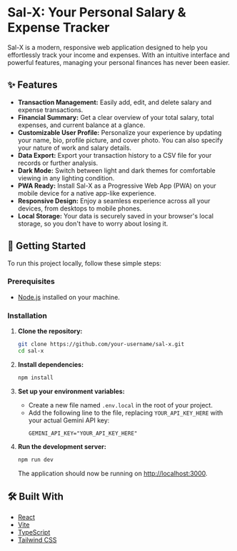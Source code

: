 # Sal-X: Your Personal Salary & Expense Tracker

Sal-X is a modern, responsive web application designed to help you effortlessly track your income and expenses. With an intuitive interface and powerful features, managing your personal finances has never been easier.

## ✨ Features

- **Transaction Management:** Easily add, edit, and delete salary and expense transactions.
- **Financial Summary:** Get a clear overview of your total salary, total expenses, and current balance at a glance.
- **Customizable User Profile:** Personalize your experience by updating your name, bio, profile picture, and cover photo. You can also specify your nature of work and salary details.
- **Data Export:** Export your transaction history to a CSV file for your records or further analysis.
- **Dark Mode:** Switch between light and dark themes for comfortable viewing in any lighting condition.
- **PWA Ready:** Install Sal-X as a Progressive Web App (PWA) on your mobile device for a native app-like experience.
- **Responsive Design:** Enjoy a seamless experience across all your devices, from desktops to mobile phones.
- **Local Storage:** Your data is securely saved in your browser's local storage, so you don't have to worry about losing it.

## 🚀 Getting Started

To run this project locally, follow these simple steps:

### Prerequisites

- [Node.js](https://nodejs.org/) installed on your machine.

### Installation

1.  **Clone the repository:**
    ```sh
    git clone https://github.com/your-username/sal-x.git
    cd sal-x
    ```

2.  **Install dependencies:**
    ```sh
    npm install
    ```

3.  **Set up your environment variables:**
    - Create a new file named `.env.local` in the root of your project.
    - Add the following line to the file, replacing `YOUR_API_KEY_HERE` with your actual Gemini API key:
      ```
      GEMINI_API_KEY="YOUR_API_KEY_HERE"
      ```

4.  **Run the development server:**
    ```sh
    npm run dev
    ```

    The application should now be running on [http://localhost:3000](http://localhost:3000).

## 🛠️ Built With

- [React](https://reactjs.org/)
- [Vite](https://vitejs.dev/)
- [TypeScript](https://www.typescriptlang.org/)
- [Tailwind CSS](https://tailwindcss.com/)
